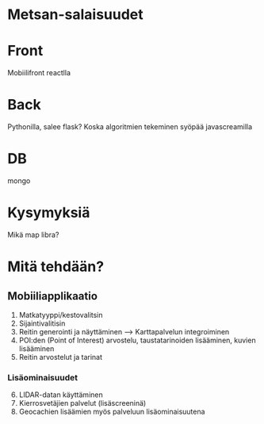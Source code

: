 # Metsan-salaisuudet

# Front
Mobiilifront reactlla

# Back 
Pythonilla, salee flask?
Koska algoritmien tekeminen syöpää javascreamilla

# DB 
mongo

# Kysymyksiä
Mikä map libra?

# Mitä tehdään?
## Mobiiliapplikaatio
  1. Matkatyyppi/kestovalitsin
  2. Sijaintivalitisin
  3. Reitin generointi ja näyttäminen --> Karttapalvelun integroiminen
  4. POI:den (Point of Interest) arvostelu, taustatarinoiden lisääminen, kuvien lisääminen
  5. Reitin arvostelut ja tarinat
### Lisäominaisuudet
  6. LIDAR-datan käyttäminen
  7. Kierrosvetäjien palvelut (lisäscreeninä)
  8. Geocachien lisäämien myös palveluun lisäominaisuutena
